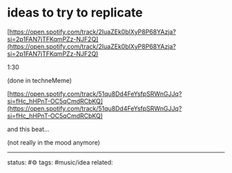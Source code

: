 # ideas to try to replicate
[https://open.spotify.com/track/2IuaZEk0blXyP8P68YAzja?si=2p1FAN7jTFKqmPZz-NJF2Q](https://open.spotify.com/track/2IuaZEk0blXyP8P68YAzja?si=2p1FAN7jTFKqmPZz-NJF2Q)  
  
1:30  

(done in techneMeme)
   
[https://open.spotify.com/track/51qu8Dd4FeYsfpSRWnGJJq?si=fHc_hHPnT-OC5qCmdRCbKQ](https://open.spotify.com/track/51qu8Dd4FeYsfpSRWnGJJq?si=fHc_hHPnT-OC5qCmdRCbKQ)

and this beat...

(not really in the mood anymore)

---
status: #⚙️ 
tags: #music/idea 
related: 